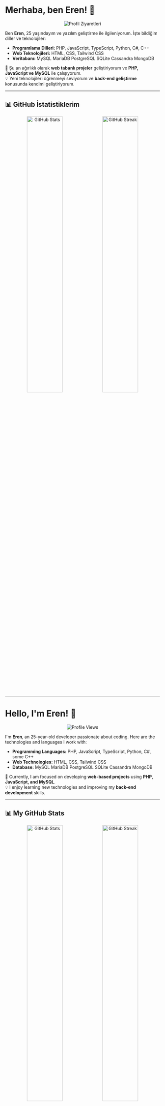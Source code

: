 # Merhaba, ben Eren! 👋

<p align="center">
  <img src="https://komarev.com/ghpvc/?username=icantdiewhy&label=Profil%20Ziyaretleri&color=red&style=for-the-badge" alt="Profil Ziyaretleri">
</p>

Ben **Eren**, 25 yaşındayım ve yazılım geliştirme ile ilgileniyorum. İşte bildiğim diller ve teknolojiler:

- **Programlama Dilleri:** PHP, JavaScript, TypeScript, Python, C#, C++
- **Web Teknolojileri:** HTML, CSS, Tailwind CSS  
- **Veritabanı:** MySQL MariaDB  PostgreSQL SQLite Cassandra MongoDB 

🚀 Şu an ağırlıklı olarak **web tabanlı projeler** geliştiriyorum ve **PHP, JavaScript ve MySQL** ile çalışıyorum.  
💡 Yeni teknolojileri öğrenmeyi seviyorum ve **back-end geliştirme** konusunda kendimi geliştiriyorum.

---

## 📊 GitHub İstatistiklerim

<p align="center">
  <img src="https://github-readme-stats.vercel.app/api?username=icantdiewhy&show_icons=true&theme=radical" alt="GitHub Stats" width="48%">
  <img src="https://github-readme-streak-stats.herokuapp.com/?user=icantdiewhy&theme=radical" alt="GitHub Streak" width="48%">
</p>


---

# Hello, I'm Eren! 👋

<p align="center">
  <img src="https://komarev.com/ghpvc/?username=icantdiewhy&label=Profile%20Views&color=red&style=for-the-badge" alt="Profile Views">
</p>

I'm **Eren**, an 25-year-old developer passionate about coding. Here are the technologies and languages I work with:

- **Programming Languages:** PHP, JavaScript, TypeScript, Python, C#, some C++  
- **Web Technologies:** HTML, CSS, Tailwind CSS  
- **Database:** MySQL MariaDB  PostgreSQL SQLite Cassandra MongoDB 

🚀 Currently, I am focused on developing **web-based projects** using **PHP, JavaScript, and MySQL**.  
💡 I enjoy learning new technologies and improving my **back-end development** skills.

---

## 📊 My GitHub Stats

<p align="center">
  <img src="https://github-readme-stats.vercel.app/api?username=icantdiewhy&show_icons=true&theme=radical" alt="GitHub Stats" width="48%">
  <img src="https://github-readme-streak-stats.herokuapp.com/?user=icantdiewhy&theme=radical" alt="GitHub Streak" width="48%">
</p>

---
